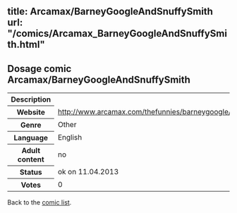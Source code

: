 title: Arcamax/BarneyGoogleAndSnuffySmith
url: "/comics/Arcamax_BarneyGoogleAndSnuffySmith.html"
---
Dosage comic Arcamax/BarneyGoogleAndSnuffySmith
-----------------------------------------

<table class="comicinfo">
<tr>
<th>Description</th><td></td>
</tr>
<tr>
<th>Website</th><td><a href="http://www.arcamax.com/thefunnies/barneygoogle/">http://www.arcamax.com/thefunnies/barneygoogle/</a></td>
</tr>
<tr>
<th>Genre</th><td>Other</td>
</tr>
<tr>
<th>Language</th><td>English</td>
</tr>
<tr>
<th>Adult content</th><td>no</td>
</tr>
<tr>
<th>Status</th><td>ok on 11.04.2013</td>
</tr>
<tr>
<th>Votes</th><td>0</div></td>
</tr>
</table>

Back to the [comic list](../comic-index.html).
